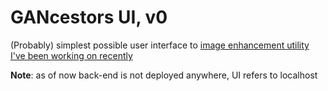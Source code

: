# GANcestors UI, v0

(Probably) simplest possible user interface to [image enhancement utility I've been working on recently](https://github.com/tetiana-nizdropa/ancestors/tree/feature/back-end-mvp/Enhancer)

**Note**: as of now back-end is not deployed anywhere, UI refers to localhost

